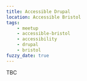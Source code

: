 ```yaml
---
title: Accessible Drupal
location: Accessible Bristol
tags:
    - meetup
    - accessible-bristol
    - accessibility
    - drupal
    - bristol
fuzzy_date: true
---
```

TBC
